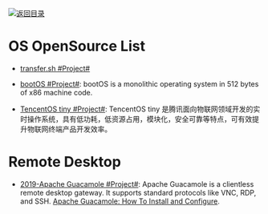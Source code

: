 [![返回目录](https://user-images.githubusercontent.com/5803001/38079637-ff0abcf0-3371-11e8-9b76-ad651620afc7.jpg)](https://github.com/wx-chevalier/Awesome-Lists)

# OS OpenSource List

- [transfer.sh #Project#](https://github.com/dutchcoders/transfer.sh)

- [bootOS #Project#](https://github.com/nanochess/bootOS): bootOS is a monolithic operating system in 512 bytes of x86 machine code.

- [TencentOS tiny #Project#](https://github.com/Tencent/TencentOS-tiny): TencentOS tiny 是腾讯面向物联网领域开发的实时操作系统，具有低功耗，低资源占用，模块化，安全可靠等特点，可有效提升物联网终端产品开发效率。

# Remote Desktop

- [2019-Apache Guacamole #Project#](https://guacamole.apache.org/): Apache Guacamole is a clientless remote desktop gateway. It supports standard protocols like VNC, RDP, and SSH. [Apache Guacamole: How To Install and Configure](https://fortynorthsecurity.com/blog/apache-guacamole-how-to-install-and-configure/).

